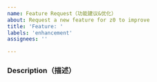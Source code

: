 ```yaml
---
name: Feature Request（功能建议&优化）
about: Request a new feature for z0 to improve
title: 'Feature: '
labels: 'enhancement'
assignees: ''

---
```

### Description（描述）
